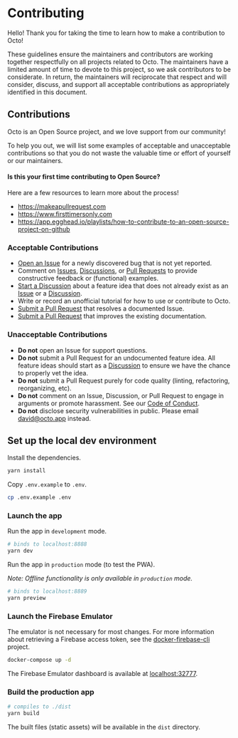 # Contributing

Hello! Thank you for taking the time to learn how to make a contribution to Octo!

These guidelines ensure the maintainers and contributors are working together respectfully on all projects related to Octo. The maintainers have a limited amount of time to devote to this project, so we ask contributors to be considerate. In return, the maintainers will reciprocate that respect and will consider, discuss, and support all acceptable contributions as appropriately identified in this document.

## Contributions

Octo is an Open Source project, and we love support from our community!

To help you out, we will list some examples of acceptable and unacceptable contributions so that you do not waste the valuable time or effort of yourself or our maintainers.

#### Is this your first time contributing to Open Source?

Here are a few resources to learn more about the process!

- https://makeapullrequest.com
- https://www.firsttimersonly.com
- https://app.egghead.io/playlists/how-to-contribute-to-an-open-source-project-on-github

### Acceptable Contributions

- [Open an Issue](https://github.com/voracious/octo/issues) for a newly discovered bug that is not yet reported.
- Comment on [Issues](https://github.com/voracious/octo/issues), [Discussions](https://github.com/voracious/octo/discussions), or [Pull Requests](https://github.com/voracious/octo/pulls) to provide constructive feedback or (functional) examples.
- [Start a Discussion](https://github.com/voracious/octo/discussions) about a feature idea that does not already exist as an [Issue](https://github.com/voracious/octo/issues) or a [Discussion](https://github.com/voracious/octo/discussions).
- Write or record an unofficial tutorial for how to use or contribute to Octo.
- [Submit a Pull Request](https://github.com/voracious/octo/pulls) that resolves a documented Issue.
- [Submit a Pull Request](https://github.com/voracious/octo/pulls) that improves the existing documentation.

### Unacceptable Contributions

- **Do not** open an Issue for support questions.
- **Do not** submit a Pull Request for an undocumented feature idea. All feature ideas should start as a [Discussion](https://github.com/voracious/octo/discussions) to ensure we have the chance to properly vet the idea.
- **Do not** submit a Pull Request purely for code quality (linting, refactoring, reorganizing, etc).
- **Do not** comment on an Issue, Discussion, or Pull Request to engage in arguments or promote harassment. See our [Code of Conduct](https://github.com/voracious/octo/blob/main/CODE_OF_CONDUCT.md).
- **Do not** disclose security vulnerabilities in public. Please email [david@octo.app](mailto:david@octo.app) instead.

## Set up the local dev environment

Install the dependencies.

```bash
yarn install
```

Copy `.env.example` to `.env`.

```bash
cp .env.example .env
```

### Launch the app

Run the app in `development` mode.

```bash
# binds to localhost:8888
yarn dev
```

Run the app in `production` mode (to test the PWA).

_Note: Offline functionality is only available in `production` mode._

```bash
# binds to localhost:8889
yarn preview
```

### Launch the Firebase Emulator

The emulator is not necessary for most changes. For more information about retrieving a Firebase access token, see the [docker-firebase-cli](https://github.com/voracious/docker-firebase-cli) project.

```bash
docker-compose up -d
```

The Firebase Emulator dashboard is available at [localhost:32777](http://localhost:32777).

### Build the production app

```bash
# compiles to ./dist
yarn build
```

The built files (static assets) will be available in the `dist` directory.
